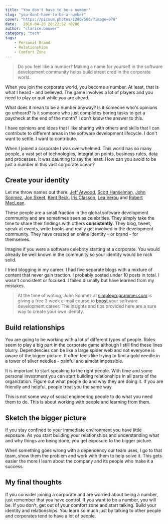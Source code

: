 ```yaml
---
title: "You don't have to be a number"
slug: "you-dont-have-to-be-a-number"
cover: "https://picsum.photos/1280/500/?image=978"
date:   2016-04-28 20:22:52 +0200
author: "clarice.bouwer"
category: "tech"
tags:
    - Personal Brand
    - Relationships
    - Comfort Zone
---
```


> Do you feel like a number? Making a name for yourself in the software
> development community helps build street cred in the corporate world.

When you join the corporate world, you become a number. At least, that is what
I heard - and believed. The game involves a lot of players and you need to play
or quit while you are ahead.

What does it mean to be a number anyway? Is it someone who's opinions go
unheard? Is it someone who just completes boring tasks to get a paycheck at the
end of the month? I don't know the answer to this.

I have opinions and ideas that I like sharing with others and skills that I
can contribute to different areas in the software development lifecycle. I
don't want to settle. I want to contribute.

When I joined a corporate I was overwhelmed. This world has so many people,
a vast set of technologies, integration points, business rules, data and
processes. It was daunting to say the least. How can you avoid to be just a
number in this vast corporate ocean?

## Create your identity

Let me throw names out there: [Jeff Atwood](http://blog.codinghorror.com/),
[Scott Hanselman](http://www.hanselman.com/), [John Sonmez](http://simpleprogrammer.com/),
[Jon Skeet](https://codeblog.jonskeet.uk/), [Kent Beck](http://c2.com/cgi/wiki?KentBeck),
[Iris Classon](http://irisclasson.com/), [Lea Verou](http://lea.verou.me/) and
[Robert MacLean](http://www.sadev.co.za/).

These people are a small fraction in the global software development community
and are sometimes seen as celebrities. They simply take the time to share their
findings with others **consistently**. They blog, tweet, speak at
events, write books and really get involved in the development community.
They have created an online identity - or brand - for themselves.

Imagine if you were a software celebrity starting at a corporate. You would
already be well known in the community so your identity would be rock solid.

I tried blogging in my career. I had five separate blogs with a mixture of
content that never gain traction. I probably posted under 10 posts in total. I
wasn't consistent or focused. I failed dismally but have learned from my mistakes.

> At the time of writing, John Sonmez at [simpleprogrammer.com](http://simpleprogrammer.com/)
> is giving a free 3 week e-mail course to [boost](http://devcareerboost.com/blog-course/)
> your software development career. The insights and tips provided here are a sure
> way to create your own identity.

## Build relationships

You are going to be working with a lot of different types of people. Roles seem
to play a big part in the corporate game although I still find these lines blurry.
Dependencies can be like a large spider web and not everyone is aware of the
bigger picture. It often feels like trying to find a gold needle in a tower of
silver needles - painful and almost impossible.

It is important to start speaking to the right people. With time and some
personal investment you can start building relationships in all parts of the
organization. Figure out what people do and why they are doing it. If you are
friendly and helpful, people treat you the same way.

This is not some way of social engineering people to do what you need them to do.
This is about working with people and learning from them.

## Sketch the bigger picture

If you stay confined to your immediate environment you have little exposure.
As you start building your relationships and understanding what and why things
are being done, you get exposure to the bigger picture.

When something goes wrong with a dependency our team uses, I go to that team,
show them the problem and work with them to help solve it. This gets easier the
more I learn about the company and its people who make it a success.

## My final thoughts

If you consider joining a corporate and are worried about being a number,
just remember that you have control. If you want to be a number, you will
be. If you don't, get out of your comfort zone and start talking.
Build your identity and relationships. You learn so much just by talking to
other people and corporates tend to have a lot of people.
